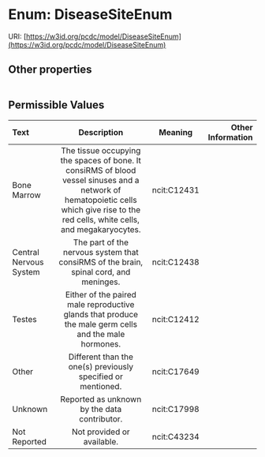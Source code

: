 
# Enum: DiseaseSiteEnum




URI: [https://w3id.org/pcdc/model/DiseaseSiteEnum](https://w3id.org/pcdc/model/DiseaseSiteEnum)


## Other properties

|  |  |  |
| --- | --- | --- |

## Permissible Values

| Text | Description | Meaning | Other Information |
| :--- | :---: | :---: | ---: |
| Bone Marrow | The tissue occupying the spaces of bone. It consiRMS of blood vessel sinuses and a network of hematopoietic cells which give rise to the red cells, white cells, and megakaryocytes. | ncit:C12431 |  |
| Central Nervous System | The part of the nervous system that consiRMS of the brain, spinal cord, and meninges. | ncit:C12438 |  |
| Testes | Either of the paired male reproductive glands that produce the male germ cells and the male hormones. | ncit:C12412 |  |
| Other | Different than the one(s) previously specified or mentioned. | ncit:C17649 |  |
| Unknown | Reported as unknown by the data contributor. | ncit:C17998 |  |
| Not Reported | Not provided or available. | ncit:C43234 |  |

